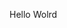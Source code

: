 Hello Wolrd































































































































































































































































































































































































































































































































































































































































































































































































































































































































































































































































































































































































































































































































































































































































































































































































































































































































































































































































































































































































































































































































































































































































































































































































































































































































































































































































































































































































































































































































































































